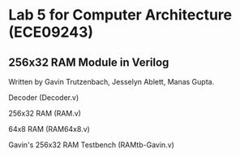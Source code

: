 # Lab 5 for Computer Architecture (ECE09243)
<h2>256x32 RAM Module in Verilog</h2> 

Written by Gavin Trutzenbach, Jesselyn Ablett, Manas Gupta.

Decoder (Decoder.v)

256x32 RAM (RAM.v)

64x8 RAM (RAM64x8.v)

Gavin's 256x32 RAM Testbench (RAMtb-Gavin.v)
